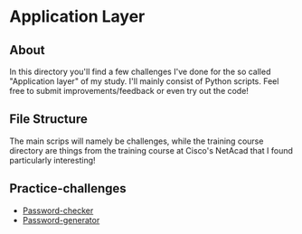 # Application Layer
## About
In this directory you'll find a few challenges I've done for the so called "Application layer" of my study. I'll mainly consist of Python scripts. Feel free to submit improvements/feedback or even try out the code!
## File Structure
The main scrips will namely be challenges, while the training course directory are things from the training course at Cisco's NetAcad that I found particularly interesting!
## Practice-challenges
* [Password-checker](https://github.com/dogefreak/FHICT/blob/main/App-Layer/Passwordchecker.py)
* [Password-generator](https://www.google.com)
